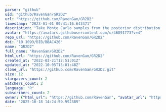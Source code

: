 ```yaml
---
parser: "github"
uid: "github/RavenGan/GR2D2"
url: "https://github.com/RavenGan/GR2D2"
timestamp: "2023-01-01 00:41:16.643471"
description: "Take Monte Carlo samples from the posterior distribution based on the graphical R2D2 prior, to estimate the precision matrix for multivariate Gaussian data"
avatar: "https://avatars.githubusercontent.com/u/46891773?v=4"
repo_url: "https://github.com/RavenGan/GR2D2"
doi: "10.1093/BIB/BBAC426"
name: "GR2D2"
full_name: "RavenGan/GR2D2"
html_url: "https://github.com/RavenGan/GR2D2"
created_at: "2022-03-21T17:51:01Z"
updated_at: "2022-10-05T15:01:48Z"
clone_url: "https://github.com/RavenGan/GR2D2.git"
size: 12
stargazers_count: 2
watchers_count: 2
language: "R"
subscribers_count: 2
owner: {"html_url": "https://github.com/RavenGan", "avatar_url": "https://avatars.githubusercontent.com/u/46891773?v=4", "login": "RavenGan", "type": "User"}
date: "2025-10-18 14:24:59.992389"
---
```


